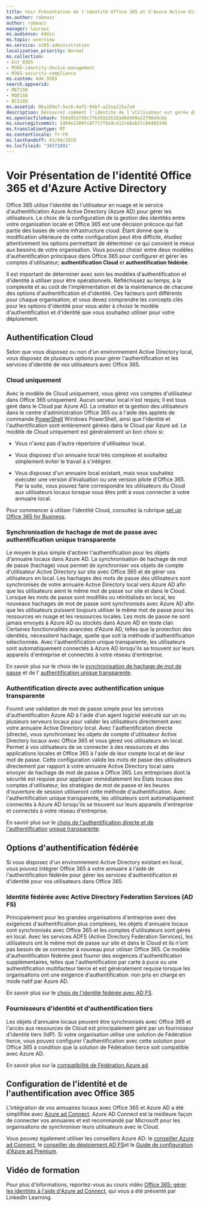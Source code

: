 ```yaml
---
title: Voir Présentation de l'identité Office 365 et d'Azure Active Directory
ms.author: robmazz
author: robmazz
manager: laurawi
ms.audience: Admin
ms.topic: overview
ms.service: o365-administration
localization_priority: Normal
ms.collection:
- Ent_O365
- M365-identity-device-management
- M365-security-compliance
ms.custom: Adm_O365
search.appverid:
- MET150
- MOE150
- BCS160
ms.assetid: 06a189e7-5ec6-4af2-94bf-a22ea225a7a9
description: Découvrez comment l'identité de l'utilisateur est gérée dans Office 365.
ms.openlocfilehash: 7b9a95d7d9c7fb19163518ad68409a22790d4c6e
ms.sourcegitcommit: 1d84e2289fc87717f8a9cd12c68ab27c84405348
ms.translationtype: MT
ms.contentlocale: fr-FR
ms.lasthandoff: 03/04/2019
ms.locfileid: "30372891"
---
```

# <a name="understanding-office-365-identity-and-azure-active-directory"></a>Voir Présentation de l'identité Office 365 et d'Azure Active Directory

Office 365 utilise l'identité de l'utilisateur en nuage et le service d'authentification Azure Active Directory (Azure AD) pour gérer les utilisateurs. Le choix de la configuration de la gestion des identités entre votre organisation locale et Office 365 est une décision précoce qui fait partie des bases de votre infrastructure cloud. Étant donné que la modification ultérieure de cette configuration peut être difficile, étudiez attentivement les options permettant de déterminer ce qui convient le mieux aux besoins de votre organisation. Vous pouvez choisir entre deux modèles d'authentification principaux dans Office 365 pour configurer et gérer les comptes d'utilisateur; **authentification Cloud** et **authentification fédérée**.
  
Il est important de déterminer avec soin les modèles d'authentification et d'identité à utiliser pour être opérationnels. Réfléchissez au temps, à la complexité et au coût de l'implémentation et de la maintenance de chacune des options d'authentification et d'identité. Ces facteurs sont différents pour chaque organisation; et vous devez comprendre les concepts clés pour les options d'identité pour vous aider à choisir le modèle d'authentification et d'identité que vous souhaitez utiliser pour votre déploiement.
  
## <a name="cloud-authentication"></a>Authentification Cloud

Selon que vous disposez ou non d'un environnement Active Directory local, vous disposez de plusieurs options pour gérer l'authentification et les services d'identité de vos utilisateurs avec Office 365.
  
### <a name="cloud-only"></a>Cloud uniquement

Avec le modèle de Cloud uniquement, vous gérez vos comptes d'utilisateur dans Office 365 uniquement. Aucun serveur local n'est requis; Il est tous géré dans le Cloud par Azure AD. La création et la gestion des utilisateurs dans le centre d'administration Office 365 ou à l'aide des applets de commande [PowerShell](https://docs.microsoft.com/office365/enterprise/powershell/manage-office-365-with-office-365-powershell) Windows PowerShell, ainsi que l'identité et l'authentification sont entièrement gérées dans le Cloud par Azure ad. Le modèle de Cloud uniquement est généralement un bon choix si: 
  
- Vous n'avez pas d'autre répertoire d'utilisateur local.
    
- Vous disposez d'un annuaire local très complexe et souhaitez simplement éviter le travail à s'intégrer.
    
- Vous disposez d'un annuaire local existant, mais vous souhaitez exécuter une version d'évaluation ou une version pilote d'Office 365. Par la suite, vous pouvez faire correspondre les utilisateurs du Cloud aux utilisateurs locaux lorsque vous êtes prêt à vous connecter à votre annuaire local.
    
Pour commencer à utiliser l'identité Cloud, consultez la rubrique [set up Office 365 for Business](https://support.office.com/article/6a3a29a0-e616-4713-99d1-15eda62d04fa).
  
### <a name="password-hash-sync-with-seamless-single-sign-on"></a>Synchronisation de hachage de mot de passe avec authentification unique transparente

Le moyen le plus simple d'activer l'authentification pour les objets d'annuaire locaux dans Azure AD. La synchronisation de hachage de mot de passe (hachage) vous permet de synchroniser vos objets de compte d'utilisateur Active Directory sur site avec Office 365 et de gérer vos utilisateurs en local. Les hachages des mots de passe des utilisateurs sont synchronisés de votre annuaire Active Directory local vers Azure AD afin que les utilisateurs aient le même mot de passe sur site et dans le Cloud. Lorsque les mots de passe sont modifiés ou réinitialisés en local, les nouveaux hachages de mot de passe sont synchronisés avec Azure AD afin que les utilisateurs puissent toujours utiliser le même mot de passe pour les ressources en nuage et les ressources locales. Les mots de passe ne sont jamais envoyés à Azure AD ou stockés dans Azure AD en texte clair. Certaines fonctionnalités avancées d'Azure AD, telles que la protection des identités, nécessitent hachage, quelle que soit la méthode d'authentification sélectionnée. Avec l'authentification unique transparente, les utilisateurs sont automatiquement connectés à Azure AD lorsqu'ils se trouvent sur leurs appareils d'entreprise et connectés à votre réseau d'entreprise.
  
En savoir plus sur le choix de la [synchronisation de hachage de mot de passe](https://docs.microsoft.com/azure/security/azure-ad-choose-authn) et de l' [authentification unique transparente](https://docs.microsoft.com/azure/active-directory/connect/active-directory-aadconnect-sso).
  
### <a name="pass-through-authentication-with-seamless-single-sign-on"></a>Authentification directe avec authentification unique transparente

Fournit une validation de mot de passe simple pour les services d'authentification Azure AD à l'aide d'un agent logiciel exécuté sur un ou plusieurs serveurs locaux pour valider les utilisateurs directement avec votre annuaire Active Directory local. Avec l'authentification directe (directe), vous synchronisez les objets de compte d'utilisateur Active Directory locaux avec Office 365 et vous gérez vos utilisateurs en local. Permet à vos utilisateurs de se connecter à des ressources et des applications locales et Office 365 à l'aide de leur compte local et de leur mot de passe. Cette configuration valide les mots de passe des utilisateurs directement par rapport à votre annuaire Active Directory local sans envoyer de hachage de mot de passe à Office 365. Les entreprises dont la sécurité est requise pour appliquer immédiatement les États locaux des comptes d'utilisateur, les stratégies de mot de passe et les heures d'ouverture de session utiliseront cette méthode d'authentification. Avec l'authentification unique transparente, les utilisateurs sont automatiquement connectés à Azure AD lorsqu'ils se trouvent sur leurs appareils d'entreprise et connectés à votre réseau d'entreprise.
  
En savoir plus sur le [choix de l'authentification directe et de l'authentification](https://docs.microsoft.com/azure/security/azure-ad-choose-authn) [unique transparente](https://docs.microsoft.com/azure/active-directory/connect/active-directory-aadconnect-sso).
  
## <a name="federated-authentication-options"></a>Options d'authentification fédérée

Si vous disposez d'un environnement Active Directory existant en local, vous pouvez intégrer Office 365 à votre annuaire à l'aide de l'authentification fédérée pour gérer les services d'authentification et d'identité pour vos utilisateurs dans Office 365.
  
### <a name="federated-identity-with-active-directory-federation-services-ad-fs"></a>Identité fédérée avec Active Directory Federation Services (AD FS)

Principalement pour les grandes organisations d'entreprise avec des exigences d'authentification plus complexes, les objets d'annuaire locaux sont synchronisés avec Office 365 et les comptes d'utilisateurs sont gérés en local. Avec les services ADFS (Active Directory Federation Services), les utilisateurs ont le même mot de passe sur site et dans le Cloud et ils n'ont pas besoin de se connecter à nouveau pour utiliser Office 365. Ce modèle d'authentification fédérée peut fournir des exigences d'authentification supplémentaires, telles que l'authentification par carte à puce ou une authentification multifacteur tierce et est généralement requise lorsque les organisations ont une exigence d'authentification. non pris en charge en mode natif par Azure AD.
  
En savoir plus sur le [choix de l'identité fédérée avec AD FS](https://docs.microsoft.com/azure/security/azure-ad-choose-authn).
  
### <a name="third-party-authentication-and-identity-providers"></a>Fournisseurs d'identité et d'authentification tiers

Les objets d'annuaire locaux peuvent être synchronisés avec Office 365 et l'accès aux ressources de Cloud est principalement géré par un fournisseur d'identité tiers (IdP). Si votre organisation utilise une solution de Fédération tierce, vous pouvez configurer l'authentification avec cette solution pour Office 365 à condition que la solution de Fédération tierce soit compatible avec Azure AD.
  
En savoir plus sur la [compatibilité de Fédération Azure ad](https://docs.microsoft.com/azure/active-directory/connect/active-directory-aadconnect-federation-compatibility).
  
## <a name="configuring-identity-and-authentication-with-office-365"></a>Configuration de l'identité et de l'authentification avec Office 365

L'intégration de vos annuaires locaux avec Office 365 et Azure AD a été simplifiée avec [Azure ad Connect](https://docs.microsoft.com/azure/active-directory/connect/active-directory-aadconnect). Azure AD Connect est la meilleure façon de connecter vos annuaires et est recommandé par Microsoft pour les organisations de synchroniser leurs utilisateurs avec le Cloud.
  
Vous pouvez également utiliser les conseillers Azure AD: le [conseiller Azure ad Connect](https://aka.ms/aadconnectpwsync), le [conseiller de déploiement AD FS](https://aka.ms/adfsguidance)et le [Guide de configuration d'Azure ad Premium](https://aka.ms/aadpguidance).
  
## <a name="video-training"></a>Vidéo de formation

Pour plus d'informations, reportez-vous au cours vidéo [Office 365: gérer les identités à l'aide d'Azure ad Connect](https://support.office.com/article/90991a1d-c0ab-479a-b413-35c9706f6fed.aspx), qui vous a été présenté par LinkedIn Learning.
